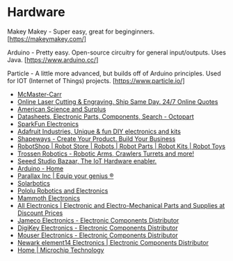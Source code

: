 # Hardware

Makey Makey - Super easy, great for beginginners. [https://makeymakey.com/]

Arduino -  Pretty easy. Open-source circuitry for general input/outputs. Uses Java. [https://www.arduino.cc/] 

Particle - A little more advanced, but builds off of Arduino principles. Used for IOT (Internet of Things) projects. [https://www.particle.io/]


* [McMaster-Carr](https://www.mcmaster.com/)
* [Online Laser Cutting & Engraving. Ship Same Day. 24/7 Online Quotes](https://www.ponoko.com/)
* [American Science and Surplus](https://www.sciplus.com/)
* [Datasheets, Electronic Parts, Components, Search - Octopart](https://octopart.com/)
* [SparkFun Electronics](https://www.sparkfun.com/)
* [Adafruit Industries, Unique & fun DIY electronics and kits](https://www.adafruit.com/)
* [Shapeways - Create Your Product. Build Your Business](https://www.shapeways.com/)
* [RobotShop | Robot Store | Robots | Robot Parts | Robot Kits | Robot Toys](https://www.robotshop.com/)
* [Trossen Robotics - Robotic Arms, Crawlers Turrets and more!](https://www.trossenrobotics.com/)
* [Seeed Studio Bazaar, The IoT Hardware enabler.](https://www.seeedstudio.com/)
* [Arduino - Home](https://www.arduino.cc/)
* [Parallax Inc | Equip your genius ®](https://www.parallax.com/)
* [Solarbotics](https://solarbotics.com/)
* [Pololu Robotics and Electronics](https://www.pololu.com/)
* [Mammoth Electronics](https://www.mammothelectronics.com/)
* [All Electronics | Electronic and Electro-Mechanical Parts and Supplies at Discount Prices](https://www.allelectronics.com/)
* [Jameco Electronics - Electronic Components Distributor](https://www.jameco.com/webapp/wcs/stores/servlet/StoreCatalogDisplay?storeId=10001&catalogId=10001&langId=-1&rfr=1)
* [DigiKey Electronics - Electronic Components Distributor](https://www.digikey.com/)
* [Mouser Electronics - Electronic Components Distributor](https://www.mouser.com/)
* [Newark element14 Electronics | Electronic Components Distributor](https://www.newark.com/)
* [Home | Microchip Technology](https://www.microchip.com/)
